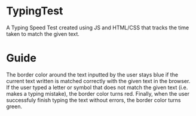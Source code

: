 # TypingTest
A Typing Speed Test created using JS and HTML/CSS that tracks the time taken to match the given text. 

# Guide
The border color around the text inputted by the user stays blue if the current text written is matched correctly with the given text in the browser. If the user typed a letter or symbol that does not match the given text (i.e. makes a typing mistake), the border color turns red. Finally, when the user successfuly finish typing the text without errors, the border color turns green.
